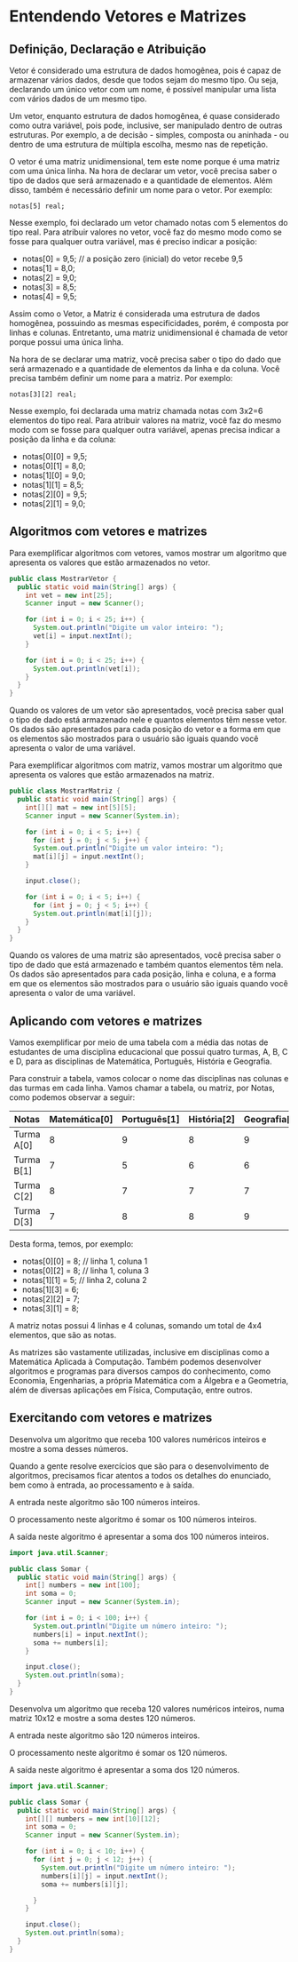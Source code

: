 # Entendendo Vetores e Matrizes

## Definição, Declaração e Atribuição

Vetor é considerado uma estrutura de dados homogênea, pois é capaz de armazenar vários dados, desde que todos sejam do mesmo tipo. Ou seja, declarando um único vetor com um nome, é possível manipular uma lista com vários dados de um mesmo tipo.

Um vetor, enquanto estrutura de dados homogênea, é quase considerado como outra variável, pois pode, inclusive, ser manipulado dentro de outras estruturas. Por exemplo, a de decisão - simples, composta ou aninhada - ou dentro de uma estrutura de múltipla escolha, mesmo nas de repetição.

O vetor é uma matriz unidimensional, tem este nome porque é uma matriz com uma única linha. Na hora de declarar um vetor, você precisa saber o tipo de dados que será armazenado e a quantidade de elementos. Além disso, também é necessário definir um nome para o vetor. Por exemplo:

`notas[5] real;`

Nesse exemplo, foi declarado um vetor chamado notas com 5 elementos do tipo real. Para atribuir valores no vetor, você faz do mesmo modo como se fosse para qualquer outra variável, mas é preciso indicar a posição:

- notas[0] = 9,5; // a posição zero (inicial) do vetor recebe 9,5
- notas[1] = 8,0;
- notas[2] = 9,0;
- notas[3] = 8,5;
- notas[4] = 9,5;

Assim como o Vetor, a Matriz é considerada uma estrutura de dados homogênea, possuindo as mesmas especificidades, porém, é composta por linhas e colunas. Entretanto, uma matriz unidimensional é chamada de vetor porque possui uma única linha.

Na hora de se declarar uma matriz, você precisa saber o tipo do dado que será armazenado e a quantidade de elementos da linha e da coluna. Você precisa também definir um nome para a matriz. Por exemplo:

`notas[3][2] real;`

Nesse exemplo, foi declarada uma matriz chamada notas com 3x2=6 elementos do tipo real. Para atribuir valores na matriz, você faz do mesmo modo com se fosse para qualquer outra variável, apenas precisa indicar a posição da linha e da coluna:

- notas[0][0] = 9,5;
- notas[0][1] = 8,0;
- notas[1][0] = 9,0;
- notas[1][1] = 8,5;
- notas[2][0] = 9,5;
- notas[2][1] = 9,0;

## Algoritmos com vetores e matrizes

Para exemplificar algoritmos com vetores, vamos mostrar um algoritmo que apresenta os valores que estão armazenados no vetor.

```java
public class MostrarVetor {
  public static void main(String[] args) {
    int vet = new int[25];
    Scanner input = new Scanner();

    for (int i = 0; i < 25; i++) {
      System.out.println("Digite um valor inteiro: ");
      vet[i] = input.nextInt();
    }

    for (int i = 0; i < 25; i++) {
      System.out.println(vet[i]);
    }
  }
}
```

Quando os valores de um vetor são apresentados, você precisa saber qual o tipo de dado está armazenado nele e quantos elementos têm nesse vetor. Os dados são apresentados para cada posição do vetor e a forma em que os elementos são mostrados para o usuário são iguais quando você apresenta o valor de uma variável.

Para exemplificar algoritmos com matriz, vamos mostrar um algoritmo que apresenta os valores que estão armazenados na matriz.

```java
public class MostrarMatriz {
  public static void main(String[] args) {
    int[][] mat = new int[5][5];
    Scanner input = new Scanner(System.in);

    for (int i = 0; i < 5; i++) {
      for (int j = 0; j < 5; j++) {
      System.out.println("Digite um valor inteiro: ");
      mat[i][j] = input.nextInt();
    }

    input.close();

    for (int i = 0; i < 5; i++) {
      for (int j = 0; j < 5; i++) {
      System.out.println(mat[i][j]);
    }
  }
}
```

Quando os valores de uma matriz são apresentados, você precisa saber o tipo de dado que está armazenado e também quantos elementos têm nela. Os dados são apresentados para cada posição, linha e coluna, e a forma em que os elementos são mostrados para o usuário são iguais quando você apresenta o valor de uma variável.

## Aplicando com vetores e matrizes

Vamos exemplificar por meio de uma tabela com a média das notas de estudantes de uma disciplina educacional que possui quatro turmas, A, B, C e D, para as disciplinas de Matemática, Português, História e Geografia.

Para construir a tabela, vamos colocar o nome das disciplinas nas colunas e das turmas em cada linha. Vamos chamar a tabela, ou matriz, por Notas, como podemos observar a seguir:

| Notas      | Matemática[0] | Português[1] | História[2] | Geografia[3] |
| ---------- | ------------- | ------------ | ----------- | ------------ |
| Turma A[0] | 8             | 9            | 8           | 9            |
| Turma B[1] | 7             | 5            | 6           | 6            |
| Turma C[2] | 8             | 7            | 7           | 7            |
| Turma D[3] | 7             | 8            | 8           | 9            |

Desta forma, temos, por exemplo:

- notas[0][0] = 8; // linha 1, coluna 1
- notas[0][2] = 8; // linha 1, coluna 3
- notas[1][1] = 5; // linha 2, coluna 2
- notas[1][3] = 6;
- notas[2][2] = 7;
- notas[3][1] = 8;

A matriz notas possui 4 linhas e 4 colunas, somando um total de 4x4 elementos, que são as notas.

As matrizes são vastamente utilizadas, inclusive em disciplinas como a Matemática Aplicada à Computação. Também podemos desenvolver algoritmos e programas para diversos campos do conhecimento, como Economia, Engenharias, a própria Matemática com a Álgebra e a Geometria, além de diversas aplicações em Física, Computação, entre outros.

## Exercitando com vetores e matrizes

Desenvolva um algoritmo que receba 100 valores numéricos inteiros e mostre a soma desses números.

Quando a gente resolve exercícios que são para o desenvolvimento de algoritmos, precisamos ficar atentos a todos os detalhes do enunciado, bem como à entrada, ao processamento e à saída.

A entrada neste algoritmo são 100 números inteiros.

O processamento neste algoritmo é somar os 100 números inteiros.

A saída neste algoritmo é apresentar a soma dos 100 números inteiros.

```java
import java.util.Scanner;

public class Somar {
  public static void main(String[] args) {
    int[] numbers = new int[100];
    int soma = 0;
    Scanner input = new Scanner(System.in);

    for (int i = 0; i < 100; i++) {
      System.out.println("Digite um número inteiro: ");
      numbers[i] = input.nextInt();
      soma += numbers[i];
    }

    input.close();
    System.out.println(soma);
  }
}
```

Desenvolva um algoritmo que receba 120 valores numéricos inteiros, numa matriz 10x12 e mostre a soma destes 120 números.

A entrada neste algoritmo são 120 números inteiros.

O processamento neste algoritmo é somar os 120 números.

A saída neste algoritmo é apresentar a soma dos 120 números.

```java
import java.util.Scanner;

public class Somar {
  public static void main(String[] args) {
    int[][] numbers = new int[10][12];
    int soma = 0;
    Scanner input = new Scanner(System.in);

    for (int i = 0; i < 10; i++) {
      for (int j = 0; j < 12; j++) {
        System.out.println("Digite um número inteiro: ");
        numbers[i][j] = input.nextInt();
        soma += numbers[i][j];

      }
    }

    input.close();
    System.out.println(soma);
  }
}
```
